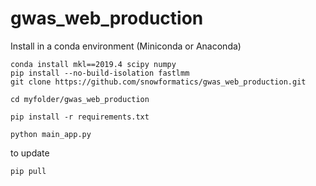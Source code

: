 # gwas_web_production

Install in a conda environment (Miniconda or Anaconda)


````
conda install mkl==2019.4 scipy numpy
pip install --no-build-isolation fastlmm
git clone https://github.com/snowformatics/gwas_web_production.git

cd myfolder/gwas_web_production

pip install -r requirements.txt

python main_app.py
````

to update

````
pip pull
````
